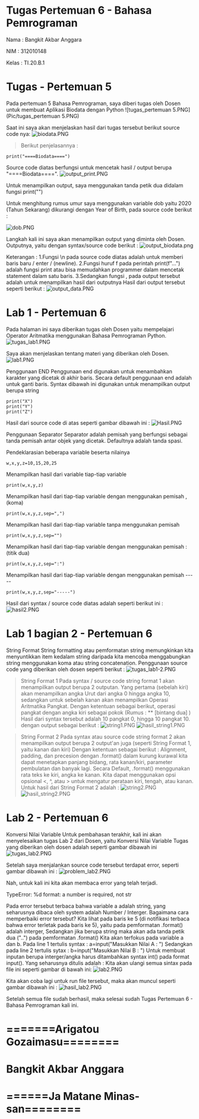 # Tugas Pertemuan 6 - Bahasa Pemrograman


 Nama : Bangkit Akbar Anggara
 
 NIM : 312010148
 
 Kelas : TI.20.B.1


# Tugas - Pertemuan 5
 
Pada pertemuan 5 Bahasa Pemrograman, saya diberi tugas oleh Dosen untuk membuat Aplikasi Biodata dengan Python
  ![tugas_pertemuan 5.PNG](Pic/tugas_pertemuan 5.PNG)
  
Saat ini saya akan menjelaskan hasil dari tugas tersebut berikut source code nya:
  ![biodata.PNG](Pic/biodata.PNG)
  
 > Berikut penjelasannya :
    
    print("====Biodata====")
  
  Source code diatas berfungsi untuk mencetak hasil / output berupa "====Biodata====".
  ![output_print.PNG](Pic/output_print.PNG)
  
  Untuk menampilkan output, saya menggunakan tanda petik dua didalam fungsi print("")

Untuk menghitung rumus umur saya menggunakan variable dob yaitu 2020 (Tahun Sekarang) dikurangi dengan Year of Birth, pada source code berikut :

  ![dob.PNG](Pic/dob.PNG)
  
Langkah kali ini saya akan menampilkan output yang diminta oleh Dosen.
Outputnya, yaitu dengan syntax/source code berikut :
  ![output_biodata.png](Pic/output_biodata.png)
  
 Keterangan :
 1.Fungsi \n pada source code diatas adalah untuk memberi baris baru / enter / (newline).
 2.Fungsi huruf f pada perintah print(f"...") adalah fungsi print atau bisa memudahkan programmer dalam mencetak statement dalam satu baris.
 3.Sedangkan fungsi , pada output tersebut adalah untuk menampilkan hasil dari outputnya
   Hasil dari output tersebut seperti berikut :
   ![output_data.PNG](Pic/output_data.PNG)
   
# Lab 1 - Pertemuan 6

Pada halaman ini saya diberikan tugas oleh Dosen yaitu mempelajari Operator Aritmatika menggunakan Bahasa Pemrograman Python.
  ![tugas_lab1.PNG](Pic/tugas_lab1.PNG)
  
Saya akan menjelaskan tentang materi yang diberikan oleh Dosen.
  ![lab1.PNG](Pic/lab1.PNG)
  
  Penggunaan END Penggunaan end digunakan untuk menambahkan karakter yang dicetak di akhir baris. Secara default penggunaan end adalah untuk ganti baris.
  Syntax dibawah ini digunakan untuk menampilkan output berupa string
    
    print("X")
    print("Y")
    print("Z")
 
Hasil dari source code di atas seperti gambar dibawah ini :
  ![Hasil.PNG](Pic/Hasil.PNG)

Penggunaan Separator Separator adalah pemisah yang berfungsi sebagai tanda pemisah antar objek yang dicetak. Defaultnya adalah tanda spasi.
  
  Pendeklarasian beberapa variable beserta nilainya

    w,x,y,z=10,15,20,25
  
  Menampilkan hasil dari variable tiap-tiap variable

    print(w,x,y,z)
  
  Menampilkan hasil dari tiap-tiap variable dengan menggunakan pemisah , (koma)

    print(w,x,y,z,sep=",")
  
  Menampilkan hasil dari tiap-tiap variable tanpa menggunakan pemisah

    print(w,x,y,z,sep="")
  
  Menampilkan hasil dari tiap-tiap variable dengan menggunakan pemisah : (titik dua)

    print(w,x,y,z,sep=":")
  
  Menampilkan hasil dari tiap-tiap variable dengan menggunakan pemisah -----

    print(w,x,y,z,sep="-----")
  
  Hasil dari syntax / source code diatas adalah seperti berikut ini :
    ![hasil2.PNG](Pic/hasil2.PNG)
    
# Lab 1 bagian 2 - Pertemuan 6

String Format
String formatting atau pemformatan string memungkinkan kita menyuntikkan item kedalam string daripada kita mencoba menggabungkan string menggunakan koma atau string concatenation.
Penggunaan source code yang diberikan oleh dosen seperti berikut :
  ![tugas_lab1-2.PNG](Pic/tugas_lab1-2.PNG)

> String Format 1
Pada syntax / source code string format 1 akan menampilkan output berupa 2 outputan.
Yang pertama (sebelah kiri) akan menampilkan angka Urut dari angka 0 hingga angka 10, sedangkan untuk sebelah kanan akan menampilkan Operasi Aritmatika Pangkat.
Dengan ketentuan sebagai berikut, operasi pangkat dengan angka kiri sebagai pokok (Rumus : ** [bintang dua] )
Hasil dari syntax tersebut adalah 10 pangkat 0, hingga 10 pangkat 10. dengan output sebagai berikut :
  ![string1.PNG](Pic/string1.PNG)
  ![hasil_string1.PNG](Pic/hasil_string1.PNG)

> String Format 2
Pada syntax atau source code string format 2 akan menampilkan output berupa 2 output'an juga (seperti String Format 1, yaitu kanan dan kiri)
Dengan ketentuan sebagai berikut :
Alignment, padding, dan precesion dengan .format() dalam kurung kurawal kita dapat menetapkan panjang bidang, rata kanan/kiri, parameter pembulatan dan banyak lagi.
Secara Default, .format() menggunakan rata teks ke kiri, angka ke kanan. Kita dapat menggunakan opsi opsional <, ^, atau > untuk mengatur perataan kiri, tengah, atau kanan.
Untuk hasil dari String Format 2 adalah :
  ![string2.PNG](Pic/string2.PNG)
  ![hasil_string2.PNG](Pic/hasil_string2.PNG)

#  Lab 2 - Pertemuan 6 

Konversi Nilai Variable Untuk pembahasan terakhir, kali ini akan menyelesaikan tugas Lab 2 dari Dosen, yaitu Konversi Nilai Variable
Tugas yang diberikan oleh dosen adalah seperti gambar dibawah ini
  ![tugas_lab2.PNG](Pic/tugas_lab2.PNG)
  
Setelah saya menjalankan source code tersebut terdapat error, seperti gambar dibawah ini :
  ![problem_lab2.PNG](Pic/problem_lab2.PNG)
  
Nah, untuk kali ini kita akan membaca error yang telah terjadi.

TypeError: %d format: a number is required, not str

Pada error tersebut terbaca bahwa variable a adalah string, yang seharusnya dibaca oleh system adalah Number / Interger.
Bagaimana cara memperbaiki error tersebut?
Kita lihat pada baris ke 5 (di notifikasi terbaca bahwa error terletak pada baris ke 5), yaitu pada pemformatan .format() adalah interger, Sedangkan jika berupa string maka akan ada tanda petik dua ("..") pada pemformatan .format()
Kita akan terfokus pada variable a dan b.
Pada line 1 tertulis syntax : a=input("Masukkan Nilai A : ")
Sedangkan pada line 2 tertulis sytax : b=input("Masukkan Nilai B : ")
Untuk membuat inputan berupa interger/angka harus ditambahkan syntax int() pada format input(). Yang seharusnya ditulis adalah :
Kita akan ulangi semua sintax pada file ini seperti gambar di bawah ini:
  ![lab2.PNG](Pic/lab2.PNG)
  
Kita akan coba lagi untuk run file tersebut, maka akan muncul seperti gambar dibawah ini :
 ![hasil_lab2.PNG](Pic/hasil_lab2.PNG)
 
 Setelah semua file sudah berhasil, maka selesai sudah Tugas Pertemuan 6 - Bahasa Pemrograman kali ini.
 
 # =======Arigatou Gozaimasu========
 # Bangkit Akbar Anggara
 # ======Ja Matane Minas-san========
